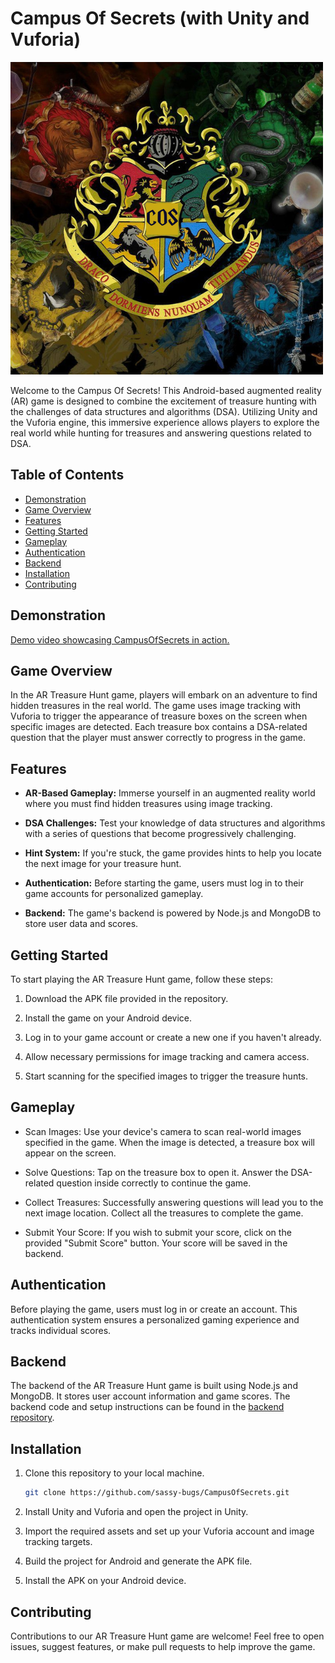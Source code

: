 # Campus Of Secrets (with Unity and Vuforia)


![image](https://github.com/sassy-bugs/CampusOfSecrets/blob/master/COS%20logo.png)

Welcome to the Campus Of Secrets! This Android-based augmented reality (AR) game is designed to combine the excitement of treasure hunting with the challenges of data structures and algorithms (DSA). Utilizing Unity and the Vuforia engine, this immersive experience allows players to explore the real world while hunting for treasures and answering questions related to DSA.

## Table of Contents

- [Demonstration](#demonstration)
- [Game Overview](#game-overview)
- [Features](#features)
- [Getting Started](#getting-started)
- [Gameplay](#gameplay)
- [Authentication](#authentication)
- [Backend](#backend)
- [Installation](#installation)
- [Contributing](#contributing)

## Demonstration

[Demo video showcasing CampusOfSecrets in action.](https://drive.google.com/file/d/181b6PNWHy7uaujSv_hV24av7MpeIHo1l/view?usp=sharing)

## Game Overview

In the AR Treasure Hunt game, players will embark on an adventure to find hidden treasures in the real world. The game uses image tracking with Vuforia to trigger the appearance of treasure boxes on the screen when specific images are detected. Each treasure box contains a DSA-related question that the player must answer correctly to progress in the game.

## Features

- **AR-Based Gameplay:** Immerse yourself in an augmented reality world where you must find hidden treasures using image tracking.

- **DSA Challenges:** Test your knowledge of data structures and algorithms with a series of questions that become progressively challenging.

- **Hint System:** If you're stuck, the game provides hints to help you locate the next image for your treasure hunt.

- **Authentication:** Before starting the game, users must log in to their game accounts for personalized gameplay.

- **Backend:** The game's backend is powered by Node.js and MongoDB to store user data and scores.

## Getting Started

To start playing the AR Treasure Hunt game, follow these steps:

1. Download the APK file provided in the repository.

2. Install the game on your Android device.

3. Log in to your game account or create a new one if you haven't already.

4. Allow necessary permissions for image tracking and camera access.

5. Start scanning for the specified images to trigger the treasure hunts.

## Gameplay

- Scan Images: Use your device's camera to scan real-world images specified in the game. When the image is detected, a treasure box will appear on the screen.

- Solve Questions: Tap on the treasure box to open it. Answer the DSA-related question inside correctly to continue the game.

- Collect Treasures: Successfully answering questions will lead you to the next image location. Collect all the treasures to complete the game.

- Submit Your Score: If you wish to submit your score, click on the provided "Submit Score" button. Your score will be saved in the backend.

## Authentication

Before playing the game, users must log in or create an account. This authentication system ensures a personalized gaming experience and tracks individual scores.

## Backend

The backend of the AR Treasure Hunt game is built using Node.js and MongoDB. It stores user account information and game scores. The backend code and setup instructions can be found in the [backend repository](https://github.com/sassy-bugs/LoginPage_Backend).

## Installation

1. Clone this repository to your local machine.

   ```bash
   git clone https://github.com/sassy-bugs/CampusOfSecrets.git
   ```
2. Install Unity and Vuforia and open the project in Unity.

3. Import the required assets and set up your Vuforia account and image tracking targets.

4. Build the project for Android and generate the APK file.

5. Install the APK on your Android device.

## Contributing
Contributions to our AR Treasure Hunt game are welcome! Feel free to open issues, suggest features, or make pull requests to help improve the game.


